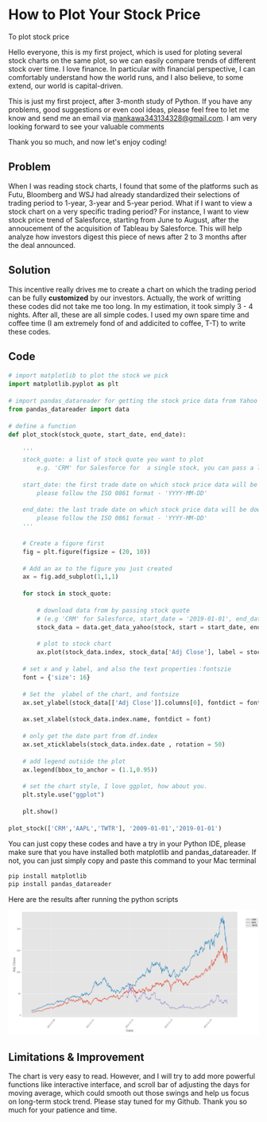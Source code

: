 How to Plot Your Stock Price
=========================

To plot stock price

  Hello everyone, this is my first project, which is used for ploting several stock charts on the same plot, so we can easily compare trends of different stock over time. I love finance. In particular with financial perspective, I can comfortably understand how the world runs, and I also believe, to some extend, our world is capital-driven.

  This is just my first project, after 3-month study of Python. If you have any problems, good suggestions or even cool ideas, please feel free to let me know and send me an email via mankawa343134328@gmail.com. I am very looking forward to see your valuable comments

Thank you so much, and now let's enjoy coding!

## Problem
  When I was reading stock charts, I found that some of the platforms such as Futu, Bloomberg and WSJ had already standardized their selections of trading period to 1-year, 3-year and 5-year period. What if I want to view a stock chart on a very specific trading period? For instance, I want to view stock price trend of Salesforce, starting from June to August, after the annoucement of the acquisition of Tableau by Salesforce. This will help analyze how investors digest this piece of news after 2 to 3 months after the deal announced.
  
## Solution 
  This incentive really drives me to create a chart on which the trading period can be fully **customized** by our investors.
  Actually, the work of writting these codes did not take me too long. In my estimation, it took simply 3 - 4 nights. After all, these are all simple codes. I used my own spare time and coffee time (I am extremely fond of and addicited to coffee, T-T) to write these codes.

## Code
```python
# import matplotlib to plot the stock we pick
import matplotlib.pyplot as plt

# import pandas_datareader for getting the stock price data from Yahoo
from pandas_datareader import data

# define a function 
def plot_stock(stock_quote, start_date, end_date):
    
    '''
    stock_quote: a list of stock quote you want to plot
        e.g. 'CRM' for Salesforce for  a single stock, you can pass a list which contains multiple stock like     ['AAPL','CRM','TSLA']
    
    start_date: the first trade date on which stock price data will be downloaded 
        please follow the ISO 0861 format - 'YYYY-MM-DD'
    
    end_date: the last trade date on which stock price data will be downloaded
        please follow the ISO 0861 format - 'YYYY-MM-DD'
    '''
    
    # Create a figure first
    fig = plt.figure(figsize = (20, 10))
    
    # Add an ax to the figure you just created
    ax = fig.add_subplot(1,1,1)
    
    for stock in stock_quote:
        
        # download data from by passing stock quote
        # (e.g 'CRM' for Salesforce, start_date = '2019-01-01', end_data = '2019-10-01')
        stock_data = data.get_data_yahoo(stock, start = start_date, end = end_date)
        
        # plot to stock chart
        ax.plot(stock_data.index, stock_data['Adj Close'], label = stock)
    
    # set x and y label, and also the text properties：fontszie
    font = {'size': 16}
    
    # Set the  ylabel of the chart, and fontsize
    ax.set_ylabel(stock_data[['Adj Close']].columns[0], fontdict = font)
    
    ax.set_xlabel(stock_data.index.name, fontdict = font)
    
    # only get the date part from df.index
    ax.set_xticklabels(stock_data.index.date , rotation = 50)
    
    # add legend outside the plot
    ax.legend(bbox_to_anchor = (1.1,0.95))
    
    # set the chart style, I love ggplot, how about you.
    plt.style.use("ggplot")
    
    plt.show()
   
plot_stock(['CRM','AAPL','TWTR'], '2009-01-01','2019-01-01')

```
  You can just copy these codes and have a try in your Python IDE, please make sure that you have installed
both matplotlib and pandas_datareader. If not, you can just simply copy and paste this command to your Mac terminal

```bat
pip install matplotlib
pip install pandas_datareader 
```

  Here are the results after running the python scripts

![Result](https://raw.githubusercontent.com/kwlwman2/Plot_Stock_Price/master/Result.png)

## Limitations & Improvement
  The chart is very easy to read. However, and I will try to add more powerful functions like interactive interface, and scroll bar of adjusting the days for moving average, which could smooth out those swings and help us focus on long-term stock trend. Please stay tuned for my Github. Thank you so much for your patience and time.
